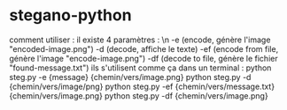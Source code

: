 # stegano-python
comment utiliser :
il existe 4 paramètres : \n
  -e  (encode, génère l'image "encoded-image.png")
  -d  (decode, affiche le texte)
  -ef  (encode from file, génère l'image "encode-image.png")
  -df  (decode to file, génère le fichier "found-message.txt")
ils s'utilisent comme ça dans un terminal :
python steg.py -e {message} {chemin/vers/image.png}
python steg.py -d {chemin/vers/image/png}
python steg.py -ef {chemin/vers/message.txt} {chemin/vers/image.png}
python steg.py -df {chemin/vers/image.png}
